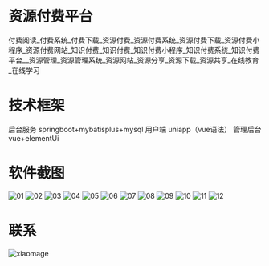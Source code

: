 # 资源付费平台

 付费阅读_付费系统_付费下载_资源付费_资源付费系统_资源付费下载_资源付费小程序_资源付费网站_知识付费_知识付费_知识付费小程序_知识付费系统_知识付费平台__资源管理_资源管理系统_资源网站_资源分享_资源下载_资源共享_在线教育_在线学习

# 技术框架

 
 后台服务 springboot+mybatisplus+mysql
 用户端 uniapp（vue语法）
 管理后台 vue+elementUi

# 软件截图

![01](https://github.com/user-attachments/assets/6d48dafa-324a-41fa-88a6-88494cbb04da)
![02](https://github.com/user-attachments/assets/8eb0c524-8d36-4a14-9336-c32df9be37f5)
![03](https://github.com/user-attachments/assets/4c8cd93f-b52c-4c10-aad1-ffa7934c8bba)
![04](https://github.com/user-attachments/assets/388951b5-7ac3-4516-a2d6-43dbc3cc4245)
![05](https://github.com/user-attachments/assets/0d418bc2-fc6a-4389-a39b-52e7613eb90b)
![06](https://github.com/user-attachments/assets/f1ddf475-0935-4532-9891-64e727801b97)
![07](https://github.com/user-attachments/assets/d0ae2325-fe86-41f6-8c0b-18751ea098c2)
![08](https://github.com/user-attachments/assets/a91f6bd0-b1c6-448d-964a-7086e5481df5)
![09](https://github.com/user-attachments/assets/c74ebccf-e62d-4bed-aaa0-59cf74f06d0e)
![10](https://github.com/user-attachments/assets/70214444-1788-4264-abc4-a7ffce422263)
![11](https://github.com/user-attachments/assets/d21fab56-0e62-4511-a0f4-84ac1c1a1c2f)
![12](https://github.com/user-attachments/assets/5d6c329e-8764-40e1-bd45-f36ac3d3a932)


# 联系

![xiaomage](https://github.com/user-attachments/assets/ce54d37d-5819-497f-80a7-9216ce022d4f)
